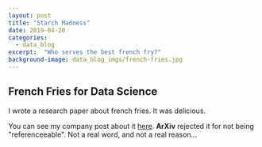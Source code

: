```yaml
---
layout: post
title: "Starch Madness"
date: 2019-04-20
categories:
  - data_blog
excerpt:  "Who serves the best french fry?"
background-image: data_blog_imgs/french-fries.jpg
---
```


## French Fries for Data Science

I wrote a research paper about french fries. It was delicious.

You can see my company post about it <a href="https://retina.ai/blog/data-science-for-french-fries/">here</a>. **ArXiv** rejected it for not being "referenceeable". Not a real word, and not a real reason...

<object data="..\assets\starch_madness.pdf" width="1000" height="1000" type='application/pdf'/>
